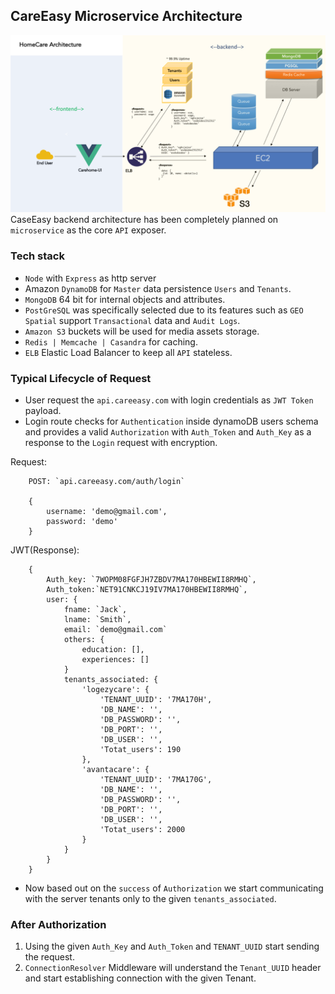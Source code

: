 ## CareEasy Microservice Architecture

![Architecure](Architecture.png)
CaseEasy backend architecture has been completely planned on `microservice` as the core `API` exposer.

### Tech stack
- `Node` with `Express` as http server
- Amazon `DynamoDB` for `Master` data persistence `Users` and `Tenants`.
- `MongoDB` 64 bit for internal objects and attributes. 
- `PostGreSQL` was specifically selected due to its features such as `GEO Spatial` support `Transactional` data and `Audit Logs`.
- `Amazon S3` buckets will be used for media assets storage.
- `Redis | Memcache | Casandra` for caching.
- `ELB` Elastic Load Balancer to keep all `API` stateless. 




### Typical Lifecycle of Request

- User request the `api.careeasy.com` with login credentials as `JWT Token` payload. 
- Login route checks for `Authentication` inside dynamoDB users schema and provides a valid `Authorization` with `Auth_Token` and `Auth_Key` as a response to the `Login` request with encryption.

Request:
````
    POST: `api.careeasy.com/auth/login` 

    {
        username: 'demo@gmail.com',
        password: 'demo'
    }
````


JWT(Response):
````
    {
        Auth_key: `7WOPM08FGFJH7ZBDV7MA170HBEWII8RMHQ`,
        Auth_token:`NET91CNKCJ19IV7MA170HBEWII8RMHQ`,
        user: {
            fname: `Jack`,
            lname: `Smith`,
            email: `demo@gmail.com`
            others: {
                education: [],
                experiences: []
            }
            tenants_associated: {
                'logezycare': {
                    'TENANT_UUID': '7MA170H',
                    'DB_NAME': '',
                    'DB_PASSWORD': '',
                    'DB_PORT': '',
                    'DB_USER': '',
                    'Totat_users': 190
                },
                'avantacare': {
                    'TENANT_UUID': '7MA170G',
                    'DB_NAME': '',
                    'DB_PASSWORD': '',
                    'DB_PORT': '',
                    'DB_USER': '',
                    'Totat_users': 2000
                }
            }
        }
    }
````

- Now based out on the `success` of `Authorization` we start communicating with the server tenants only to the given `tenants_associated`. 

### After Authorization
1. Using the given `Auth_Key` and `Auth_Token` and `TENANT_UUID` start sending the request.
2. `ConnectionResolver` Middleware will understand the `Tenant_UUID` header and start establishing connection with the given Tenant. 
  